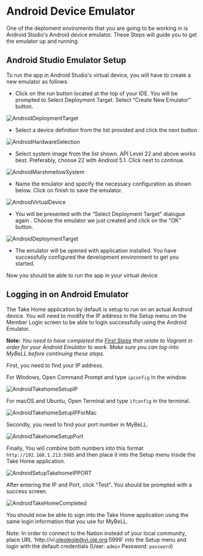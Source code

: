 # Android Device Emulator

One of the deploment enviroments that you are going to be working in is Android Studio's Android device emulator. These Steps will guide you to get the emulator up and running.

## Android Studio Emulator Setup

To run the app in Android Studio's virtual device, you will have to create a new emulator as follows.

* Click on the run button located at the top of your IDE. You will be prompted to Select Deployment Target. Select “Create New Emulator” button.

![AndroidDeploymentTarget](uploads/images/AndroidDeploymentTarget.png)

* Select a device definition from the list provided and click the next button
           
![AndroidHardwareSelection](uploads/images/AndroidHardwareSelection.png)

* Select system image from the list shown. API Level 22 and above works best. Preferably, choose 22 with Android 5.1. Click next to continue.
	
![AndroidMarshmellowSystem](uploads/images/AndroidMarshmellowSystem.png)

* Name the emulator and specify the necessary configuration as shown below. Click on finish to save the emulator. 
	
![AndroidVirtualDevice](uploads/images/AndroidVirtualDevice.png)

* You will be presented with the “Select Deployment Target” dialogue again . Choose the emulator we just created and click on the “OK” button.

![AndroidDeploymentTarget](uploads/images/AndroidDeploymentTarget.png)

* The emulator will be opened with application installed. You have successfully configured the development environment to get you started.

Now you should be able to run the app in your virtual device.

## Logging in on Android Emulator
The Take Home application by default is setup to run on an actual Android device. You will need to modify the IP address in the Setup menu on the Member Login screen to be able to login successfully using the Android Emulator.

**Note:** *You need to have completed the [First Steps](http://open-learning-exchange.github.io/#!pages/firststeps.md) that relate to Vagrant in order for your Android Emulator to work. Make sure you can log-into MyBeLL before continuing these steps.*

First, you need to find your IP address.

For Windows, Open Command Prompt and type ```ipconfig``` in the window.

![AndroidTakehomeSetupIP](uploads/images/AndroidTakehomeSetupIP.png)

For macOS and Ubuntu, Open Terminal and type ```ifconfig``` in the terminal.

![AndroidTakehomeSetupIPForMac](uploads/images/AndroidTakehomeSetupIPForMac.png)

Secondly, you need to find your port number in MyBeLL.

![AndroidTakehomeSetupPort](uploads/images/AndroidTakehomeSetupPort.png)

Finally, You will combine both numbers into this format ```http://192.168.1.213:5985``` and then place it into the Setup menu inside the Take Home application.

![AndroidSetupTakehomeIPPORT](uploads/images/AndroidSetupTakehomeIPPORT.png)

After entering the IP and Port, click "Test". You should be prompted with a success screen.

![AndroidTakeHomeCompleted](uploads/images/AndroidTakeHomeCompleted.png)

You should now be able to sign into the Take Home application using the same login information that you use for MyBeLL.

Note: In order to connect to the Nation instead of your local community, place URL 'http://vi:oleoleole@vi.ole.org:5999' into the Setup menu and login with the default credentials (User: `admin` Password: `password`)


